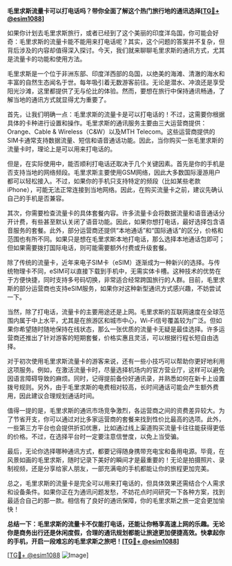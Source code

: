 **毛里求斯流量卡可以打电话吗？带你全面了解这个热门旅行地的通讯选择[[TG💪+ @esim1088](https://t.me/s/esim1088)]**

如果你计划去毛里求斯旅行，或者已经到了这个美丽的印度洋岛国，你可能会好奇：毛里求斯的流量卡能不能用来打电话呢？其实，这个问题的答案并不复杂，但背后涉及的内容却值得深入探讨。今天，我们就来聊聊毛里求斯的通讯方式，尤其是流量卡的功能和使用方法。

毛里求斯是一个位于非洲东部、印度洋西部的岛国，以绝美的海滩、清澈的海水和丰富的自然生态闻名于世。每年吸引着无数游客前往。无论是潜水、冲浪还是享受阳光沙滩，这里都提供了无与伦比的体验。然而，要想在旅行中保持通讯畅通，了解当地的通讯方式就显得尤为重要了。

首先，让我们明确一点：毛里求斯的流量卡是可以打电话的！不过，这需要你根据具体的卡种进行设置和操作。毛里求斯的通讯服务主要由三大运营商提供：Orange、Cable & Wireless（C&W）以及MTH Telecom。这些运营商提供的SIM卡通常支持数据流量、短信和语音通话功能。因此，当你购买一张毛里求斯的流量卡时，理论上是可以用来打电话的。

但是，在实际使用中，能否顺利打电话还取决于几个关键因素。首先是你的手机是否支持当地的网络频段。毛里求斯主要使用GSM网络，因此大多数国际漫游用户都可以轻松接入。不过，如果你的手机只支持特定的频段（比如某些老款iPhone），可能无法正常连接到当地网络。因此，在购买流量卡之前，建议先确认自己的手机是否兼容。

其次，你需要检查流量卡的具体套餐内容。许多流量卡会将数据流量和语音通话分开计费，有些甚至默认关闭了语音功能。因此，如果你想打电话，最好选择包含语音服务的套餐。此外，部分运营商还提供“本地通话”和“国际通话”的区分，价格和范围也有所不同。如果只是想在毛里求斯本地打电话，那么选择本地通话包即可；但如果需要拨打国际电话，则可能需要额外付费或升级套餐。

除了传统的流量卡，近年来电子SIM卡（eSIM）逐渐成为一种新兴的选择。与传统物理卡不同，eSIM可以直接下载到手机中，无需实体卡槽。这种技术的优势在于方便快捷，同时支持多号码切换，非常适合经常跨国旅行的人群。目前，毛里求斯的部分运营商也支持eSIM服务，如果你对这种新型通讯方式感兴趣，不妨尝试一下。

当然，除了打电话，流量卡的主要用途还是上网。毛里求斯的互联网速度在全球范围内属于中上水平，尤其是在旅游区和城市中心，Wi-Fi信号覆盖较为广泛。但如果你希望随时随地保持在线状态，那么一张优质的流量卡无疑是最佳选择。许多运营商还推出了针对游客的短期套餐，价格实惠且灵活，可以根据行程长短自由选择。

对于初次使用毛里求斯流量卡的游客来说，还有一些小技巧可以帮助你更好地利用这项服务。例如，在激活流量卡时，尽量选择机场内的官方营业厅，这样可以避免因语言障碍导致的麻烦。同时，记得提前备份好通讯录，并熟悉如何在新卡上设置拨号规则。另外，由于毛里求斯的电费相对较高，长时间通话可能会产生额外费用，因此建议合理规划通话时间。

值得一提的是，毛里求斯的通讯市场竞争激烈，各运营商之间的资费差异较大。为了节省开支，你可以通过对比多家运营商的套餐来找到性价比最高的选项。此外，一些第三方平台也会提供折扣优惠，比如通过线上渠道购买流量卡往往能获得更低的价格。不过，在选择平台时一定要注意信誉度，以免上当受骗。

最后，无论你选择哪种通讯方式，都要记得随身携带充电宝和备用电源。毕竟，在风景如画的毛里求斯，随时记录下美好的瞬间才是最重要的！无论是拍摄照片、录制视频，还是分享给家人朋友，一部充满电的手机都能让你的旅程更加完美。

总之，毛里求斯的流量卡是完全可以用来打电话的，但具体效果还需结合个人需求和设备条件。如果你正在为通讯问题发愁，不妨花点时间研究一下各种方案，找到最适合自己的那一款。相信有了良好的通讯保障，你的毛里求斯之旅一定会更加愉快！

**总结一下：毛里求斯的流量卡不仅能打电话，还能让你畅享高速上网的乐趣。无论你是商务出行还是休闲度假，合理的通讯规划都能让旅途更加便捷高效。快拿起你的手机，开启一段难忘的毛里求斯之旅吧！[[TG💪+ @esim1088](https://t.me/s/esim1088)]**

[[TG💪+ @esim1088](https://t.me/s/esim1088) ![Image](https://i.postimg.cc/4NQfJmqS/Snipaste-2025-05-13-00-14-12.png)]